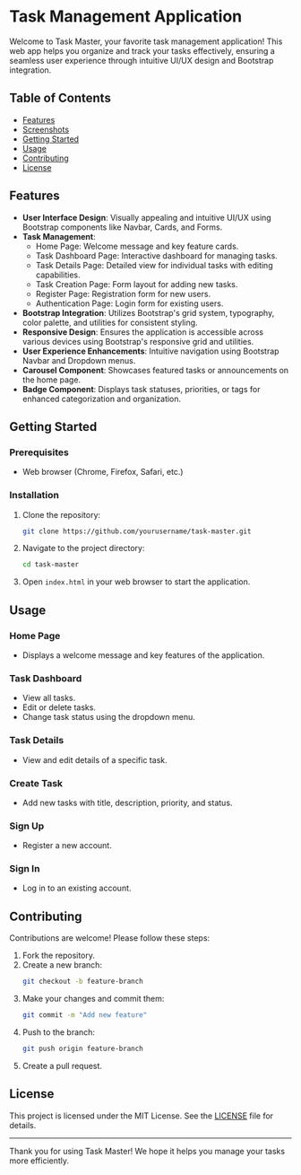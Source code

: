# Task Management Application

Welcome to Task Master, your favorite task management application! This web app helps you organize and track your tasks effectively, ensuring a seamless user experience through intuitive UI/UX design and Bootstrap integration.

## Table of Contents
- [Features](#features)
- [Screenshots](#screenshots)
- [Getting Started](#getting-started)
- [Usage](#usage)
- [Contributing](#contributing)
- [License](#license)

## Features
- **User Interface Design**: Visually appealing and intuitive UI/UX using Bootstrap components like Navbar, Cards, and Forms.
- **Task Management**:
  - Home Page: Welcome message and key feature cards.
  - Task Dashboard Page: Interactive dashboard for managing tasks.
  - Task Details Page: Detailed view for individual tasks with editing capabilities.
  - Task Creation Page: Form layout for adding new tasks.
  - Register Page: Registration form for new users.
  - Authentication Page: Login form for existing users.
- **Bootstrap Integration**: Utilizes Bootstrap's grid system, typography, color palette, and utilities for consistent styling.
- **Responsive Design**: Ensures the application is accessible across various devices using Bootstrap's responsive grid and utilities.
- **User Experience Enhancements**: Intuitive navigation using Bootstrap Navbar and Dropdown menus.
- **Carousel Component**: Showcases featured tasks or announcements on the home page.
- **Badge Component**: Displays task statuses, priorities, or tags for enhanced categorization and organization.

## Getting Started

### Prerequisites
- Web browser (Chrome, Firefox, Safari, etc.)

### Installation
1. Clone the repository:
    ```bash
    git clone https://github.com/yourusername/task-master.git
    ```
2. Navigate to the project directory:
    ```bash
    cd task-master
    ```
3. Open `index.html` in your web browser to start the application.

## Usage
### Home Page
- Displays a welcome message and key features of the application.

### Task Dashboard
- View all tasks.
- Edit or delete tasks.
- Change task status using the dropdown menu.

### Task Details
- View and edit details of a specific task.

### Create Task
- Add new tasks with title, description, priority, and status.

### Sign Up
- Register a new account.

### Sign In
- Log in to an existing account.

## Contributing
Contributions are welcome! Please follow these steps:
1. Fork the repository.
2. Create a new branch:
    ```bash
    git checkout -b feature-branch
    ```
3. Make your changes and commit them:
    ```bash
    git commit -m "Add new feature"
    ```
4. Push to the branch:
    ```bash
    git push origin feature-branch
    ```
5. Create a pull request.

## License
This project is licensed under the MIT License. See the [LICENSE](LICENSE) file for details.

---

Thank you for using Task Master! We hope it helps you manage your tasks more efficiently.
